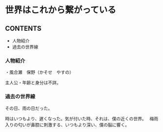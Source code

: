# 世界はこれから繋がっている

## CONTENTS
* 人物紹介
* 過去の世界線


### 人物紹介

・風合瀬　保野（かそせ　やすの）

主人公・年齢と身分は不詳。

### 過去の世界線


その日、雨の日だった。

時はいつもより、遅くなった。気が付いた時、それは、僕の近くの世界。　
梅雨入りの匂いが鼻腔に刺激する、いつもより深い、僕の脳に響く。


